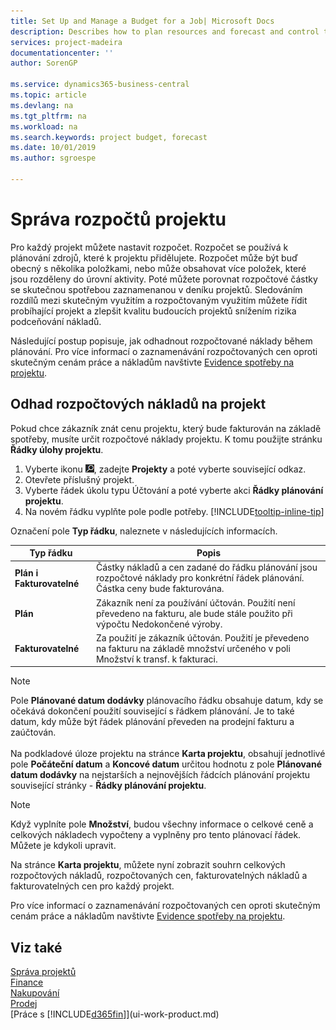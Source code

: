 ```yaml
---
title: Set Up and Manage a Budget for a Job| Microsoft Docs
description: Describes how to plan resources and forecast and control the costs of a project by setting up a budget for each job.
services: project-madeira
documentationcenter: ''
author: SorenGP

ms.service: dynamics365-business-central
ms.topic: article
ms.devlang: na
ms.tgt_pltfrm: na
ms.workload: na
ms.search.keywords: project budget, forecast
ms.date: 10/01/2019
ms.author: sgroespe

---
```

# Správa rozpočtů projektu
Pro každý projekt můžete nastavit rozpočet. Rozpočet se používá k plánování zdrojů, které k projektu přidělujete. Rozpočet může být buď obecný s několika položkami, nebo může obsahovat více položek, které jsou rozděleny do úrovní aktivity. Poté můžete porovnat rozpočtové částky se skutečnou spotřebou zaznamenanou v deníku projektů. Sledováním rozdílů mezi skutečným využitím a rozpočtovaným využitím můžete řídit probíhající projekt a zlepšit kvalitu budoucích projektů snížením rizika podceňování nákladů.

Následující postup popisuje, jak odhadnout rozpočtované náklady během plánování. Pro více informací o zaznamenávání rozpočtovaných cen oproti skutečným cenám práce a nákladům navštivte [Evidence spotřeby na projektu](projects-how-record-job-usage.md).

## <a name="JobBudgetCosts"></a> Odhad rozpočtových nákladů na projekt
Pokud chce zákazník znát cenu projektu, který bude fakturován na základě spotřeby, musíte určit rozpočtové náklady projektu. K tomu použijte stránku **Řádky úlohy projektu**.

1. Vyberte ikonu ![Žárovky, která otevře funkci Řekněte mi ](media/ui-search/search_small.png "Řekněte mi, co chcete dělat"), zadejte **Projekty** a poté vyberte související odkaz.
2. Otevřete příslušný projekt.
3. Vyberte řádek úkolu typu Účtování a poté vyberte akci **Řádky plánování projektu**.
4. Na novém řádku vyplňte pole podle potřeby. [!INCLUDE[tooltip-inline-tip](includes/tooltip-inline-tip_md.md)]

Označení pole **Typ řádku**, naleznete v následujících informacích.

| Typ řádku | Popis |
| --- | --- |
| **Plán i Fakturovatelné** | Částky nákladů a cen zadané do řádku plánování jsou rozpočtové náklady pro konkrétní řádek plánování. Částka ceny bude fakturována. |
| **Plán** | Zákazník není za používání účtován. Použití není převedeno na fakturu, ale bude stále použito při výpočtu Nedokončené výroby. |
| **Fakturovatelné** | Za použití je zákazník účtován. Použití je převedeno na fakturu na základě množství určeného v poli Množství k transf. k fakturaci. |

> [!NOTE]
> Pole **Plánované datum dodávky** plánovacího řádku obsahuje datum, kdy se očekává dokončení použití související s řádkem plánování. Je to také datum, kdy může být řádek plánování převeden na prodejní fakturu a zaúčtován. <br /><br /> Na podkladové úloze projektu na stránce **Karta projektu**, obsahují jednotlivé pole **Počáteční datum** a **Koncové datum** určitou hodnotu z pole **Plánované datum dodávky** na nejstarších a nejnovějších řádcích plánování projektu související stránky - **Řádky plánování projektu**.

> [!NOTE]
> Když vyplníte pole **Množství**, budou všechny informace o celkové ceně a celkových nákladech vypočteny a vyplněny pro tento plánovací řádek. Můžete je kdykoli upravit.

Na stránce **Karta projektu**, můžete nyní zobrazit souhrn celkových rozpočtových nákladů, rozpočtovaných cen, fakturovatelných nákladů a fakturovatelných cen pro každý projekt.

Pro více informací o zaznamenávání rozpočtovaných cen oproti skutečným cenám práce a nákladům navštivte [Evidence spotřeby na projektu](projects-how-record-job-usage.md).

## Viz také
[Správa projektů](projects-manage-projects.md)  
[Finance](finance.md)  
[Nakupování](purchasing-manage-purchasing.md)  
[Prodej](sales-manage-sales.md)  
[Práce s [!INCLUDE[d365fin](includes/d365fin_md.md)]](ui-work-product.md)
